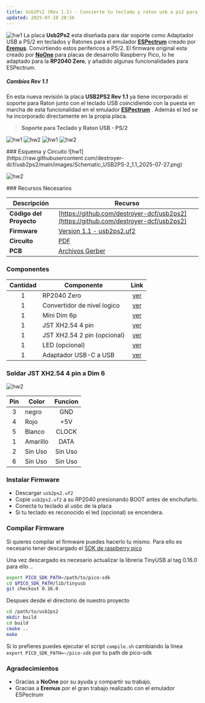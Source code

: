 ```yaml
---
title: Usb2Ps2 (Rev 1.1) - Convierte tu teclado y raton usb a ps2 para Emulador ESPectrum
updated: 2025-07-18 20:56
---
```

![hw1](assets/usb2ps2.png)
La placa **Usb2Ps2** esta diseñada para dar soporte como Adaptador USB a PS/2 en teclados y Ratones para el emulador **[ESPectrum](https://github.com/EremusOne/ESPectrum)** creado por **[Eremus](https://github.com/EremusOne)**. Convirtiendo estos perifericos a PS/2. El firmware original esta creado por **[NoOne](https://github.com/No0ne/ps2x2pico)** para placas de desarrollo Raspberry Pico, lo he adaptado para la **RP2040 Zero**, y añadido algunas funcionalidades para ESPectrum.

##### Cambios Rev 1.1
En esta nueva revisión la placa **USB2PS2 Rev 1.1** ya tiene incorporado el soporte para Raton  junto con el teclado USB coincidiendo con la puesta en marcha de esta funcionalidad en el emulador **[ESPectrum](https://github.com/EremusOne/ESPectrum)** . Además el led se ha incorporado directamente en la propia placa.

> **Soporte para Teclado y Raton USB - PS/2** 

![hw1](https://raw.githubusercontent.com/destroyer-dcf/usb2ps2/main/images/pcb1.1-A.jpg)
![hw2](https://raw.githubusercontent.com/destroyer-dcf/usb2ps2/main/images/pcb1.1-B.jpg)
![hw1](https://raw.githubusercontent.com/destroyer-dcf/usb2ps2/main/images/pcb1.1-D.jpg)
![hw2](https://raw.githubusercontent.com/destroyer-dcf/usb2ps2/main/images/pcb1.1-E.jpg)

<div class="divider"></div>
### Esquema y Circuito
![hw1](https://raw.githubusercontent.com/destroyer-dcf/usb2ps2/main/images/Schematic_USB2PS-2_1.1_2025-07-27.png) 

![hw2](https://raw.githubusercontent.com/destroyer-dcf/usb2ps2/main/images/pcb1.1-C.jpg) 

<div class="divider"></div>
### Recursos Necesarios

| Descripción | Recurso|
|----------|----------|
| **Código del Proyecto**    | [https://github.com/destroyer-dcf/usb2ps2](https://github.com/destroyer-dcf/usb2ps2)| 
| **Firmware**    | [Version 1.1 - usb2ps2.uf2](https://github.com/destroyer-dcf/usb2ps2/releases/download/1.1/usb2ps2.uf2)   |
| **Circuito**    | [PDF](https://github.com/destroyer-dcf/usb2ps2/releases/download/1.1/Schematic_USB2PS-2_1.1_2024-12-01.pdf)| 
| **PCB**   | [Archivos Gerber](https://github.com/destroyer-dcf/usb2ps2/releases/download/1.1/Gerber_USB2PS-2_1.1_PCB_USB2PS-2_1.1_2024-12-01.zip) | 


<div class="divider"></div>

### Componentes

| Cantidad | Componente| Link |
|:----------:|----------|:-------------:|
| 1    | RP2040 Zero   | [ver](https://acortar.link/Bv6ozr)  |
| 1    | Convertidor de nivel logico   | [ver](https://acortar.link/reAbsi)   |
| 1    | Mini Dim 6p   | [ver](https://acortar.link/yrMd11)    |
| 1    | JST XH2.54 4 pin| [ver](https://acortar.link/VGCncE)    |
| 1    | JST XH2.54 2 pin (opcional)| [ver](https://acortar.link/VGCncE)    |
| 1    | LED (opcional)| [ver](https://acortar.link/jYP3aA)    |
| 1    | Adaptador USB-C a USB | [ver](https://es.aliexpress.com/item/1005004621683764.html#nav-specification) |

### Soldar JST XH2.54 4 pin a Dim 6


![hw2](https://raw.githubusercontent.com/destroyer-dcf/usb2ps2/main/images/dim6.jpg) 

| Pin | Color| Funcion |
|:-----:|----------|:----------:|
| 3    | negro   | GND  |
| 4    | Rojo   | +5V  |
| 5    | Blanco   | CLOCK   |
| 1    | Amarillo| DATA    |
| 2    | Sin Uso| Sin Uso  |
| 6    | Sin Uso| Sin Uso |


<!-- ```diff
- text in yellow
+ text in green
! text in orange
# text in gray
@@ text in purple (and bold)@@
``` -->


### Instalar Firmware
* Descargar  `usb2ps2.uf2`
* Copie `usb2ps2.uf2` a su RP2040 presionando BOOT antes de enchufarlo.
* Conecta tu teclado al usbc de la placa
* Si tu teclado es reconocido el led (opcional) se encendera.

### Compilar Firmware

Si quieres compilar el firmware puedes hacerlo tu mismo. Para ello es necesario tener descargado el [SDK de raspberry pico](https://github.com/raspberrypi/pico-sdk)

Una vez descargado es necesario actualizar la libreria TinyUSB al tag 0.16.0 para ello ..

```bash
export PICO_SDK_PATH=/path/to/pico-sdk
cd $PICO_SDK_PATH/lib/tinyusb
git checkout 0.16.0
```

Despues desde el directorio de nuestro proyecto

```bash
cd /path/to/usb2ps2
mkdir build
cd build
cmake ..
make
```

Si lo prefieres puedes ejecutar el script `compile.sh` cambiando la linea  `export PICO_SDK_PATH=~/pico-sdk` por tu path de pico-sdk

### Agradecimientos
* Gracias a **NoOne** por su ayuda y compartir su trabajo.
* Gracias a **Eremus** por el gran trabajo realizado con el emulador ESPectrum